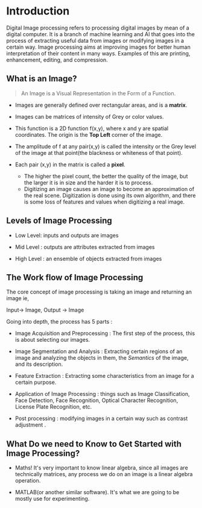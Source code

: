 # Introduction 

Digital Image processing refers to processing digital images by 
mean of a digital computer. It is a branch of machine learning and AI that goes into
the process of extracting useful data from images or modifying images in a certain way. Image processing
aims at improving images for better human interpretation of their content in many ways. Examples of this 
are printing, enhancement, editing, and compression. 

## What is an Image?

> An Image is a Visual Representation in the Form of a Function.

- Images are generally defined over rectangular areas, and is a **matrix**.

- Images can be matrices of intensity of Grey or color values.

- This function is a 2D function f(x,y), where x and y are spatial coordinates. The origin is the **Top Left** corner
of the image. 

- The amplitude of f at any pair(x,y) is called the intensity or the Grey level of the image at that point(the blackness or 
whiteness of that point).

- Each pair (x,y) in the matrix is called a **pixel**. 
  - The higher the pixel count, the better the quality of the image, but the larger it is in size and the harder it is to process. 
  - Digitizing an image causes an image to become an approximation of the real scene. Digitization is done using its own algorithm,
   and there is some loss of features and values when digitizing a real image. 

## Levels of Image Processing

- Low Level: inputs and outputs are images

- Mid Level : outputs are attributes extracted from images

- High Level : an ensemble of objects extracted from images

## The Work flow of Image Processing

The core concept of image processing is taking an image and returning an image ie,
>
 Input-> Image, Output -> Image

Going into depth, the process has 5 parts : 

- Image Acquisition and Preprocessing : The first step of the process, this is about selecting our images.

- Image Segmentation and Analysis : Extracting certain regions of an image and analyzing the objects in them, the 
*Semantics* of the image, and its description.

- Feature Extraction : Extracting some characteristics from an image for a certain purpose.

- Application of Image Processing : things such as Image Classification,
Face Detection, Face Recognition, Optical Character Recognition, License Plate Recognition, etc.

- Post processing : modifying images in a certain way such as contrast adjustment .

## What Do we need to Know to Get Started with Image Processing?

- Maths! It's very important to know linear algebra, since all images are
technically matrices, any process we do on an image is a linear algebra
operation.

- MATLAB(or another similar software). It's what we are going to be mostly use for experimenting.
  



